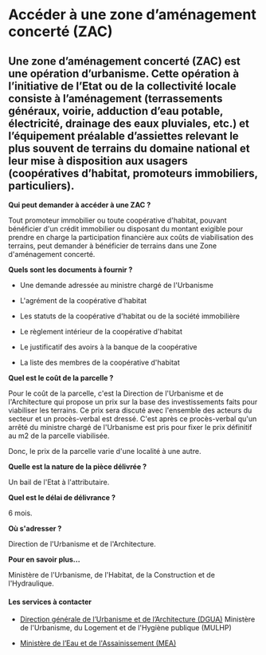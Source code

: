 # Accéder à une zone d’aménagement concerté (ZAC)

Une zone d’aménagement concerté (ZAC) est une opération d’urbanisme. Cette opération à l’initiative de l’Etat ou de la collectivité locale consiste à l’aménagement (terrassements généraux, voirie, adduction d’eau potable, électricité, drainage des eaux pluviales, etc.) et l’équipement préalable d’assiettes relevant le plus souvent de terrains du domaine national et leur mise à disposition aux usagers (coopératives d’habitat, promoteurs immobiliers, particuliers).
-----------------------------------------------------------------------------------------------------------------------------------------------------------------------------------------------------------------------------------------------------------------------------------------------------------------------------------------------------------------------------------------------------------------------------------------------------------------------------------

**Qui peut demander à accéder à une ZAC ?**

Tout promoteur immobilier ou toute coopérative d'habitat, pouvant bénéficier d'un crédit immobilier ou disposant du montant exigible pour prendre en charge la participation financière aux coûts de viabilisation des terrains, peut demander à bénéficier de terrains dans une Zone d'aménagement concerté.

**Quels sont les documents à fournir ?**

*   Une demande adressée au ministre chargé de l'Urbanisme  
    
*   L'agrément de la coopérative d'habitat  
    
*   Les statuts de la coopérative d'habitat ou de la société immobilière  
    
*   Le règlement intérieur de la coopérative d'habitat  
    
*   Le justificatif des avoirs à la banque de la coopérative
*   La liste des membres de la coopérative d'habitat  
    

**Quel est le coût de la parcelle ?**

Pour le coût de la parcelle, c'est la Direction de l'Urbanisme et de l'Architecture qui propose un prix sur la base des investissements faits pour viabiliser les terrains. Ce prix sera discuté avec l'ensemble des acteurs du secteur et un procès-verbal est dressé. C'est après ce procès-verbal qu'un arrêté du ministre chargé de l'Urbanisme est pris pour fixer le prix définitif au m2 de la parcelle viabilisée.  

Donc, le prix de la parcelle varie d'une localité à une autre.  

**Quelle est la nature de la pièce délivrée ?**  

Un bail de l'Etat à l'attributaire.  
  
**Quel est le délai de délivrance ?**  
  
6 mois.  

**Où s'adresser ?**

Direction de l'Urbanisme et de l'Architecture.

**Pour en savoir plus...**

Ministère de l'Urbanisme, de l'Habitat, de la Construction et de l'Hydraulique.

#### Les services à contacter

*   [Direction générale de l’Urbanisme et de l’Architecture (DGUA)](../../../services/direction-generale-de-lurbanisme-et-de-larchitecture-dgua.md) Ministère de l'Urbanisme, du Logement et de l'Hygiène publique (MULHP)  
    
*   [Ministère de l’Eau et de l'Assainissement (MEA)](../../../services/ministere-de-leau-et-de-lassainissement-mea.md)